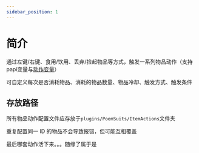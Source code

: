 ```yaml
---
sidebar_position: 1
---
```


# 简介

通过左键/右键、食用/饮用、丢弃/捡起物品等方式，触发一系列物品动作（支持papi变量与[动作变量](物品/物品动作/动作变量.md)）


可自定义每次是否消耗物品、消耗的物品数量、物品冷却、触发方式、触发条件

## 存放路径

所有物品动作配置文件应存放于`plugins/PoemSuits/ItemActions`文件夹


重复配置同一 ID 的物品不会导致报错，但可能互相覆盖


最后哪套动作活下来。。。随缘了属于是
